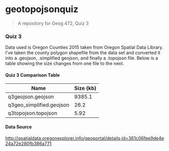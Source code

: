 # geotopojsonquiz
>A repository for Geog 472, Quiz 3

<h3>Quiz 3</h3>

Data used is Oregon Counties 2015 taken from Oregon Spatial Data Library. I've taken the county polygon shapefile from the data set and converted it into a .geojson, .simplified geojson, and finally a .topojson file. Below is a table showing the size changes from one file to the next.

<H4>Quiz 3 Comparison Table</h4>

  | Name                     | Size (kb)                  |
  | ----------------------   | -------------------------  |
  | q3geojson.geojson        | 9385.1                     |
  | q3geo_simplified.geojson | 26.2                       |
  | q3topojson.topojson      | 5.92                       |


<h4>Data Source</h4>

http://spatialdata.oregonexplorer.info/geoportal/details;id=361c06fee9de4e24a72e280fb386a771
